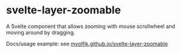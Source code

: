 # svelte-layer-zoomable

A Svelte component that allows zooming with mouse scrollwheel and moving around by dragging.

Docs/usage example: see [mvolfik.github.io/svelte-layer-zoomable](https://mvolfik.github.io/svelte-layer-zoomable/)
